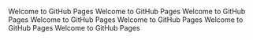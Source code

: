 Welcome to GitHub Pages
Welcome to GitHub Pages
Welcome to GitHub Pages
Welcome to GitHub Pages
Welcome to GitHub Pages
Welcome to GitHub Pages
Welcome to GitHub Pages